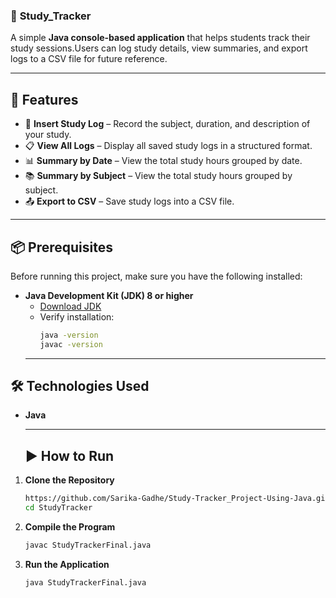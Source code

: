 ### 📘 **Study_Tracker**

A simple **Java console-based application** that helps students track their study sessions.Users can log study details, view summaries, and export logs to a CSV file for future reference.  

---

## 🚀 Features

- 📅 **Insert Study Log** – Record the subject, duration, and description of your study.  
- 📋 **View All Logs** – Display all saved study logs in a structured format.  
- 📊 **Summary by Date** – View the total study hours grouped by date.  
- 📚 **Summary by Subject** – View the total study hours grouped by subject.  
- 📤 **Export to CSV** – Save study logs into a CSV file.  

---
## 📦 Prerequisites  

Before running this project, make sure you have the following installed:  

- **Java Development Kit (JDK) 8 or higher**  
  - [Download JDK](https://www.oracle.com/java/technologies/javase-downloads.html)  
  - Verify installation:  
    ```bash
    java -version
    javac -version
    ```
  ---
## 🛠️ Technologies Used  

- **Java**

  ---

  ## ▶️ How to Run  

1. **Clone the Repository**  
   ```bash
   https://github.com/Sarika-Gadhe/Study-Tracker_Project-Using-Java.git
   cd StudyTracker

2. **Compile the Program**
    ```bash
   javac StudyTrackerFinal.java

3. **Run the Application**
   ```bash
   java StudyTrackerFinal.java
       
